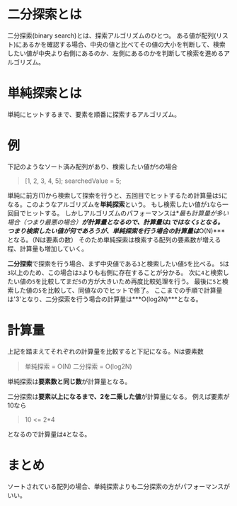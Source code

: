 # 二分探索とは
二分探索(binary search)とは、探索アルゴリズムのひとつ。
ある値が配列(リスト)にあるかを確認する場合、中央の値と比べてその値の大小を判断して、検索したい値が中央より右側にあるのか、左側にあるのかを判断して検索を進めるアルゴリズム。

# 単純探索とは
単純にヒットするまで、要素を順番に探索するアルゴリズム。

# 例
下記のようなソート済み配列があり、検索したい値が`5`の場合
>[1, 2, 3, 4, 5];
>searchedValue = 5;

単純に前方(1)から検索して探索を行うと、五回目でヒットするため計算量は`5`になる。このようなアルゴリズムを**単純探索**という。
もし検索したい値が`1`なら一回目でヒットする。
しかしアルゴリズムのパフォーマンスは**最も計算量が多い場合（つまり最悪の場合）**が計算量となるので、計算量は`1`ではなく`5`となる。
つまり検索したい値が何であろうが、単純探索を行う場合の計算量は***O(N)***となる。（Nは要素の数）
そのため単純探索は検索する配列の要素数が増える程、計算量も増加していく。

**二分探索**で探索を行う場合、まず中央値である`3`と検索したい値`5`を比べる。
`5`は`3`以上のため、この場合は`3`よりも右側に存在することが分かる。
次に`4`と検索したい値の`5`を比較してまだ`5`の方が大きいため再度比較処理を行う。
最後に`5`と検索した値の`5`を比較して、同値なのでヒットで修了。
ここまでの手順で計算量は'3'となり、二分探索を行う場合の計算量は***O(log2N)***となる。

# 計算量
上記を踏まえてそれぞれの計算量を比較すると下記になる。Nは要素数
> 単純探索 = O(N)
> 二分探索 = O(log2N)

単純探索は**要素数と同じ数**が計算量となる。

二分探索は**要素以上になるまで、2を二乗した値**が計算量になる。
例えば要素が10なら
> 10 <= 2*4 

となるので計算量は`4`となる。

# まとめ
ソートされている配列の場合、単純探索よりも二分探索の方がパフォーマンスがいい。


